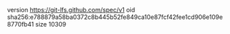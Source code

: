 version https://git-lfs.github.com/spec/v1
oid sha256:e788879a58ba0372c8b445b52fe849ca10e87fcf42fee1cd906e109e8770fb41
size 10309
